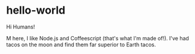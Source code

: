 hello-world
===========

Hi Humans!

M here, I like Node.js and Coffeescript (that's what I'm made of!).
I've had tacos on the moon and find them far superior to Earth tacos.
